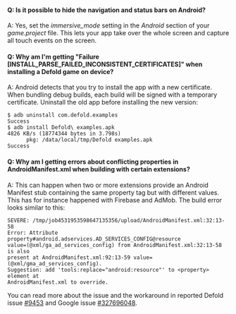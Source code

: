 #### Q: Is it possible to hide the navigation and status bars on Android?
A: Yes, set the *immersive_mode* setting in the *Android* section of your *game.project* file. This lets your app take over the whole screen and capture all touch events on the screen.


#### Q: Why am I'm getting "Failure [INSTALL_PARSE_FAILED_INCONSISTENT_CERTIFICATES]" when installing a Defold game on device?
A: Android detects that you try to install the app with a new certificate. When bundling debug builds, each build will be signed with a temporary certificate. Uninstall the old app before installing the new version:

```
$ adb uninstall com.defold.examples
Success
$ adb install Defold\ examples.apk
4826 KB/s (18774344 bytes in 3.798s)
      pkg: /data/local/tmp/Defold examples.apk
Success
```


#### Q: Why am I getting errors about conflicting properties in AndroidManifest.xml when building with certain extensions?
A: This can happen when two or more extensions provide an Android Manifest stub containing the same property tag but with different values. This has for instance happened with Firebase and AdMob. The build error looks similar to this:

```
SEVERE: /tmp/job4531953598647135356/upload/AndroidManifest.xml:32:13-58
Error: Attribute property#android.adservices.AD_SERVICES_CONFIG@resource
value=(@xml/ga_ad_services_config) from AndroidManifest.xml:32:13-58 is also
present at AndroidManifest.xml:92:13-59 value=(@xml/gma_ad_services_config).
Suggestion: add 'tools:replace="android:resource"' to <property> element at
AndroidManifest.xml to override. 
```

You can read more about the issue and the workaround in reported Defold issue [#9453](https://github.com/defold/defold/issues/9453#issuecomment-2367367269) and Google issue [#327696048](https://issuetracker.google.com/issues/327696048?pli=1).